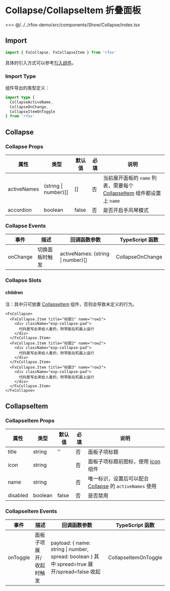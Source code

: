 # Collapse/CollapseItem 折叠面板

<CodeDemo name="Collapse">

<<< @/../../rfox-demo/src/components/Show/Collapse/index.tsx

</CodeDemo>

## Import

```js
import { FxCollapse, FxCollapseItem } from 'rfox'
```

具体的引入方式可以参考[引入组件](../guide/import.md)。

### Import Type

组件导出的类型定义：

```ts
import type {
  CollapseActiveName,
  CollapseOnChange,
  CollapseItemOnToggle
} from 'rfox'
```

## Collapse

### Collapse Props

| 属性        | 类型                 | 默认值 | 必填 | 说明                                                                                                |
| ----------- | -------------------- | ------ | ---- | --------------------------------------------------------------------------------------------------- |
| activeNames | (string \| number)[] | []     | 否   | 当前展开面板的 `name` 列表，需要每个 [CollapseItem](./Collapse.md#collapseitem) 组件都设置上 `name` |
| accordion   | boolean              | false  | 否   | 是否开启手风琴模式                                                                                  |

### Collapse Events

| 事件     | 描述           | 回调函数参数                      | TypeScript 函数  |
| -------- | -------------- | --------------------------------- | ---------------- |
| onChange | 切换面板时触发 | activeNames: (string \| number)[] | CollapseOnChange |

### Collapse Slots

#### children

注：其中只可放置 [CollapseItem](./Collapse.md#collapseitem-折叠面板子项) 组件，否则会导致未定义的行为。

```tsx
<FxCollapse>
  <FxCollapse.Item title="标题1" name="row1">
    <div className="exp-collapse-pad">
      代码是写出来给人看的，附带能在机器上运行
    </div>
  </FxCollapse.Item>
  <FxCollapse.Item title="标题2" name="row2">
    <div className="exp-collapse-pad">
      代码是写出来给人看的，附带能在机器上运行
    </div>
  </FxCollapse.Item>
  <FxCollapse.Item title="标题3" name="row3">
    <div className="exp-collapse-pad">
      代码是写出来给人看的，附带能在机器上运行
    </div>
  </FxCollapse.Item>
</FxCollapse>
```

## CollapseItem

### CollapseItem Props

| 属性     | 类型    | 默认值 | 必填 | 说明                                                                              |
| -------- | ------- | ------ | ---- | --------------------------------------------------------------------------------- |
| title    | string  | ''     | 否   | 面板子项标题                                                                      |
| icon     | string  |        | 否   | 面板子项标题前图标，使用 [Icon](./Icon.md) 组件                                   |
| name     | string  |        | 否   | 唯一标识，设置后可以配合 [Collapse](./Collapse.md#collapse) 的 `activeNames` 使用 |
| disabled | boolean | false  | 否   | 是否禁用                                                                          |

### CollapseItem Events

| 事件     | 描述                    | 回调函数参数                                                                                 | TypeScript 函数      |
| -------- | ----------------------- | -------------------------------------------------------------------------------------------- | -------------------- |
| onToggle | 面板子项展开/收起时触发 | payload: { name: string \| number, spread: boolean } 其中 spread=true 展开/spread=false 收起 | CollapseItemOnToggle |
